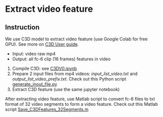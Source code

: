 
# Extract video feature

## Instruction

We use C3D model to extract video feature (use Google Colab for free GPU). 
See more on [C3D User guide](https://docs.google.com/document/d/1-QqZ3JHd76JfimY4QKqOojcEaf5g3JS0lNh-FHTxLag/edit).

- Input: video raw mp4
- Output: all fc-6 clip (16 frames) features in video

 1. Compile C3D: see [C3DV0.ipynb](https://github.com/dolongbien/HumanBehaviorBKU/blob/master/C3D/C3DV0.ipynb "C3DV0.ipynb")
 3. Prepare 2 input files from mp4 videos: *input_list_video.txt* and *output_list_video_prefix.txt*. Check out this Python script [generate_inout_file.py](https://github.com/dolongbien/HumanBehaviorBKU/blob/master/C3D/generate_inout_file.py)
 4. Extract C3D feature (use the same jupyter notebook)


After extracting video feature, use Matlab script to convert fc-6 files to txt format of 32 video segments to form a video feature. Check out this Matlab script [Save_C3DFeatures_32Segments.m](https://github.com/dolongbien/HumanBehaviorBKU/blob/master/C3D/Save_C3DFeatures_32Segments.m)
